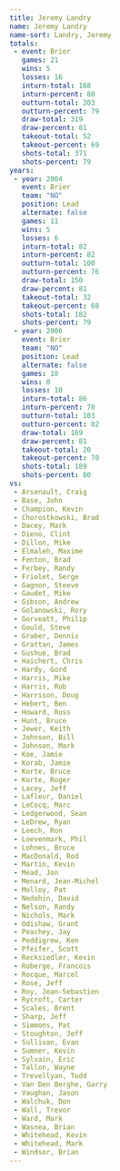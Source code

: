 ```yaml
---
title: Jeremy Landry
name: Jeremy Landry
name-sort: Landry, Jeremy
totals:
 - event: Brier
   games: 21
   wins: 5
   losses: 16
   inturn-total: 168
   inturn-percent: 80
   outturn-total: 203
   outturn-percent: 79
   draw-total: 319
   draw-percent: 81
   takeout-total: 52
   takeout-percent: 69
   shots-total: 371
   shots-percent: 79
years:
 - year: 2004
   event: Brier
   team: "NO"
   position: Lead
   alternate: false
   games: 11
   wins: 5
   losses: 6
   inturn-total: 82
   inturn-percent: 82
   outturn-total: 100
   outturn-percent: 76
   draw-total: 150
   draw-percent: 81
   takeout-total: 32
   takeout-percent: 68
   shots-total: 182
   shots-percent: 79
 - year: 2006
   event: Brier
   team: "NO"
   position: Lead
   alternate: false
   games: 10
   wins: 0
   losses: 10
   inturn-total: 86
   inturn-percent: 78
   outturn-total: 103
   outturn-percent: 82
   draw-total: 169
   draw-percent: 81
   takeout-total: 20
   takeout-percent: 70
   shots-total: 189
   shots-percent: 80
vs:
 - Arsenault, Craig
 - Base, John
 - Champion, Kevin
 - Chorostkowski, Brad
 - Dacey, Mark
 - Dieno, Clint
 - Dillon, Mike
 - Elmaleh, Maxime
 - Fenton, Brad
 - Ferbey, Randy
 - Friolet, Serge
 - Gagnon, Steeve
 - Gaudet, Mike
 - Gibson, Andrew
 - Golanowski, Rory
 - Gorveatt, Philip
 - Gould, Steve
 - Graber, Dennis
 - Grattan, James
 - Gushue, Brad
 - Haichert, Chris
 - Hardy, Gord
 - Harris, Mike
 - Harris, Rob
 - Harrison, Doug
 - Hebert, Ben
 - Howard, Russ
 - Hunt, Bruce
 - Jewer, Keith
 - Johnson, Bill
 - Johnson, Mark
 - Koe, Jamie
 - Korab, Jamie
 - Korte, Bruce
 - Korte, Roger
 - Lacey, Jeff
 - Lafleur, Daniel
 - LeCocq, Marc
 - Ledgerwood, Sean
 - LeDrew, Ryan
 - Leech, Ron
 - Loevenmark, Phil
 - Lohnes, Bruce
 - MacDonald, Rod
 - Martin, Kevin
 - Mead, Jon
 - Menard, Jean-Michel
 - Molloy, Pat
 - Nedohin, David
 - Nelson, Randy
 - Nichols, Mark
 - Odishaw, Grant
 - Peachey, Jay
 - Peddigrew, Ken
 - Pfeifer, Scott
 - Recksiedler, Kevin
 - Roberge, Francois
 - Rocque, Marcel
 - Rose, Jeff
 - Roy, Jean-Sebastien
 - Rycroft, Carter
 - Scales, Brent
 - Sharp, Jeff
 - Simmons, Pat
 - Stoughton, Jeff
 - Sullivan, Evan
 - Sumner, Kevin
 - Sylvain, Eric
 - Tallon, Wayne
 - Trevellyan, Todd
 - Van Den Berghe, Garry
 - Vaughan, Jason
 - Walchuk, Don
 - Wall, Trevor
 - Ward, Mark
 - Wasnea, Brian
 - Whitehead, Kevin
 - Whitehead, Mark
 - Windsor, Brian
---
```

